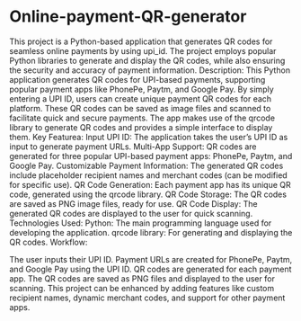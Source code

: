 # Online-payment-QR-generator
This project is a Python-based application that generates QR codes for seamless online payments by using upi_id.  The project employs popular Python libraries to generate and display the QR codes, while also ensuring the security and accuracy of payment information.
Description: This Python application generates QR codes for UPI-based payments, supporting popular payment apps like PhonePe, Paytm, and Google Pay. By simply entering a UPI ID, users can create unique payment QR codes for each platform. These QR codes can be saved as image files and scanned to facilitate quick and secure payments. The app makes use of the qrcode library to generate QR codes and provides a simple interface to display them.
Key Featurea:
Input UPI ID: The application takes the user’s UPI ID as input to generate payment URLs.
Multi-App Support: QR codes are generated for three popular UPI-based payment apps: PhonePe, Paytm, and Google Pay.
Customizable Payment Information: The generated QR codes include placeholder recipient names and merchant codes (can be modified for specific use).
QR Code Generation: Each payment app has its unique QR code, generated using the qrcode library.
QR Code Storage: The QR codes are saved as PNG image files, ready for use.
QR Code Display: The generated QR codes are displayed to the user for quick scanning.
Technologies Used:
Python: The main programming language used for developing the application.
qrcode library: For generating and displaying the QR codes.
Workflow:

The user inputs their UPI ID.
Payment URLs are created for PhonePe, Paytm, and Google Pay using the UPI ID.
QR codes are generated for each payment app.
The QR codes are saved as PNG files and displayed to the user for scanning.
This project can be enhanced by adding features like custom recipient names, dynamic merchant codes, and support for other payment apps.
